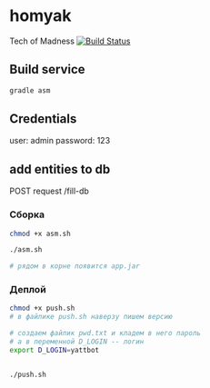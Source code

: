 # homyak
Tech of Madness
[![Build Status](https://travis-ci.org/testbgg/homyak.svg?branch=master)](https://travis-ci.org/testbgg/homyak)

## Build service

```bash
gradle asm
```


## Credentials

user: admin
password: 123



## add entities to db
POST request /fill-db



### Сборка 
```bash
chmod +x asm.sh

./asm.sh

# рядом в корне появится app.jar
```

### Деплой
```bash
chmod +x push.sh
# в файлике push.sh наверзу пишем версию

# создаем файлик pwd.txt и кладем в него пароль
# а в переменной D_LOGIN -- логин
export D_LOGIN=yattbot


./push.sh
```